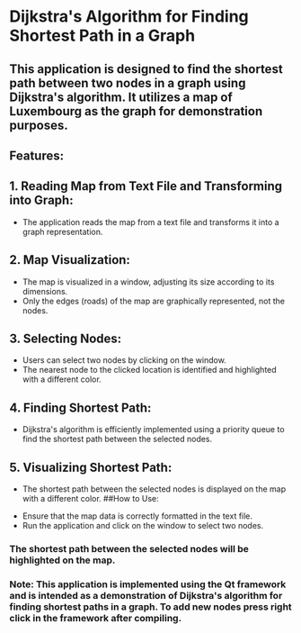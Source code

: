 # Dijkstra's Algorithm for Finding Shortest Path in a Graph

## This application is designed to find the shortest path between two nodes in a graph using Dijkstra's algorithm. It utilizes a map of Luxembourg as the graph for demonstration purposes.

## Features:

## 1. Reading Map from Text File and Transforming into Graph:

- The application reads the map from a text file and transforms it into a graph representation.
## 2. Map Visualization:

- The map is visualized in a window, adjusting its size according to its dimensions.
- Only the edges (roads) of the map are graphically represented, not the nodes.
## 3. Selecting Nodes:

- Users can select two nodes by clicking on the window.
- The nearest node to the clicked location is identified and highlighted with a different color.
## 4. Finding Shortest Path:

- Dijkstra's algorithm is efficiently implemented using a priority queue to find the shortest path between the selected nodes.
## 5. Visualizing Shortest Path:

- The shortest path between the selected nodes is displayed on the map with a different color.
##How to Use:

+ Ensure that the map data is correctly formatted in the text file.
+ Run the application and click on the window to select two nodes.
### The shortest path between the selected nodes will be highlighted on the map.
### Note: This application is implemented using the Qt framework and is intended as a demonstration of Dijkstra's algorithm for finding shortest paths in a graph. To add new nodes press right click in the framework after compiling.
